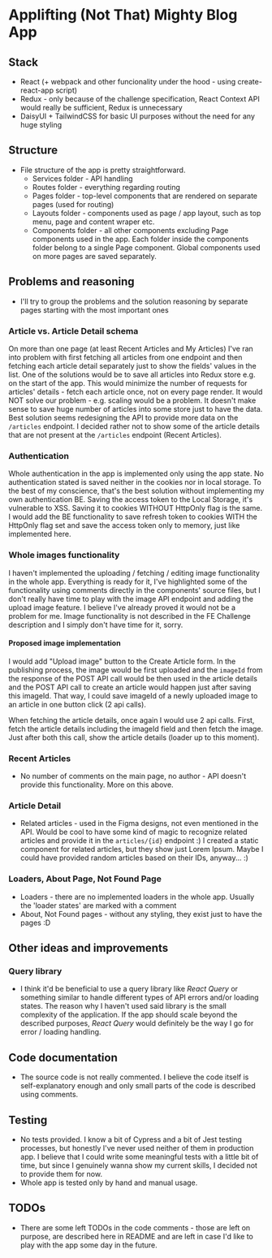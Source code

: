 # Applifting (Not That) Mighty Blog App

## Stack

* React (+ webpack and other funcionality under the hood - using create-react-app script)
* Redux - only because of the challenge specification, React Context API would really be sufficient, Redux is unnecessary
* DaisyUI + TailwindCSS for basic UI purposes without the need for any huge styling

## Structure

* File structure of the app is pretty straightforward.
    * Services folder - API handling
    * Routes folder - everything regarding routing
    * Pages folder - top-level components that are rendered on separate pages (used for routing)
    * Layouts folder - components used as page / app layout, such as top menu, page and content wraper etc.
    * Components folder - all other components excluding Page components used in the app. Each folder inside the components folder belong to a single Page component. Global components used on more pages are saved separately.

## Problems and reasoning

* I'll try to group the problems and the solution reasoning by separate pages starting with the most important ones

### Article vs. Article Detail schema

On more than one page (at least Recent Articles and My Articles) I've ran into problem with first fetching all articles from one endpoint and then fetching each article detail separately just to show the fields' values in the list. One of the solutions would be to save all articles into Redux store e.g. on the start of the app. This would minimize the number of requests for articles' details - fetch each article once, not on every page render. It would NOT solve our problem - e.g. scaling would be a problem. It doesn't make sense to save huge number of articles into some store just to have the data. Best solution seems redesigning the API to provide more data on the `/articles` endpoint. I decided rather not to show some of the article details that are not present at the `/articles` endpoint (Recent Articles).

### Authentication

Whole authentication in the app is implemented only using the app state. No authentication stated is saved neither in the cookies nor in local storage. To the best of my conscience, that's the best solution without implementing my own authentication BE. Saving the access token to the Local Storage, it's vulnerable to XSS. Saving it to cookies WITHOUT HttpOnly flag is the same. I would add the BE functionality to save refresh token to cookies WITH the HttpOnly flag set and save the access token only to memory, just like implemented here.

### Whole images functionality

I haven't implemented the uploading / fetching / editing image functionality in the whole app. Everything is ready for it, I've highlighted some of the functionality using comments directly in the components' source files, but I don't really have time to play with the image API endpoint and adding the upload image feature. I believe I've already proved it would not be a problem for me. Image functionality is not described in the FE Challenge description and I simply don't have time for it, sorry.

#### Proposed image implementation

I would add "Upload image" button to the Create Article form. In the publishing process, the image would be first uploaded and the `imageId` from the response of the POST API call would be then used in the article details and the POST API call to create an article would happen just after saving this imageId. That way, I could save imageId of a newly uploaded image to an article in one button click (2 api calls).

When fetching the article details, once again I would use 2 api calls. First, fetch the article details including the imageId field and then fetch the image. Just after both this call, show the article details (loader up to this moment).

### Recent Articles

* No number of comments on the main page, no author - API doesn't provide this functionality. More on this above.

### Article Detail

* Related articles - used in the Figma designs, not even mentioned in the API. Would be cool to have some kind of magic to recognize related articles and provide it in the `articles/{id}` endpoint :) I created a static component for related articles, but they show just Lorem Ipsum. Maybe I could have provided random articles based on their IDs, anyway... :)

### Loaders, About Page, Not Found Page

* Loaders - there are no implemented loaders in the whole app. Usually the 'loader states' are marked with a comment
* About, Not Found pages - without any styling, they exist just to have the pages :D

## Other ideas and improvements

### Query library

* I think it'd be beneficial to use a query library like *React Query* or something similar to handle different types of API errors and/or loading states. The reason why I haven't used said library is the small complexity of the application. If the app should scale beyond the described purposes, *React Query* would definitely be the way I go for error / loading handling.

## Code documentation

* The source code is not really commented. I believe the code itself is self-explanatory enough and only small parts of the code is described using comments.

## Testing

* No tests provided. I know a bit of Cypress and a bit of Jest testing processes, but honestly I've never used neither of them in production app. I believe that I could write some meaningful tests with a little bit of time, but since I genuinely wanna show my current skills, I decided not to provide them for now.
* Whole app is tested only by hand and manual usage.

## TODOs

* There are some left TODOs in the code comments - those are left on purpose, are described here in README and are left in case I'd like to play with the app some day in the future.
